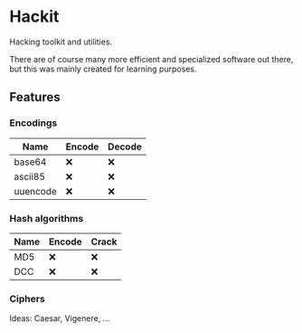 # Hackit

Hacking toolkit and utilities.

There are of course many more efficient and specialized software out there, but this was mainly created for learning purposes.

## Features

### Encodings

| Name      | Encode  | Decode  |
|-----------|---------|---------|
| base64    | ❌       | ❌     |
| ascii85   | ❌       | ❌     |
| uuencode  | ❌       | ❌     |

### Hash algorithms

| Name      | Encode  | Crack   |
|-----------|---------|---------|
| MD5       | ❌       | ❌     |
| DCC       | ❌       | ❌     |

### Ciphers

Ideas: Caesar, Vigenere, ...

